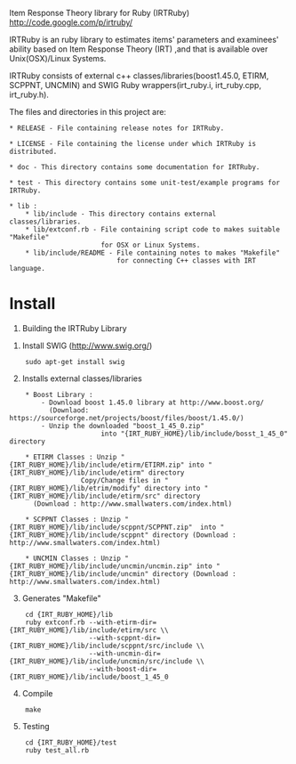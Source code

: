 Item Response Theory library for Ruby (IRTRuby)
http://code.google.com/p/irtruby/

IRTRuby is an ruby library to estimates items' parameters and examinees' ability 
based on Item Response Theory (IRT) ,and that is available over Unix(OSX)/Linux Systems.

IRTRuby consists of external c++ classes/libraries(boost1.45.0, ETIRM, SCPPNT, UNCMIN) 
and SWIG Ruby wrappers(irt_ruby.i, irt_ruby.cpp, irt_ruby.h).

The files and directories in this project are:

	* RELEASE - File containing release notes for IRTRuby.

	* LICENSE - File containing the license under which IRTRuby is distributed.

	* doc - This directory contains some documentation for IRTRuby.
	
	* test - This directory contains some unit-test/example programs for IRTRuby.
	
	* lib : 
		* lib/include - This directory contains external classes/libraries.
		* lib/extconf.rb - File containing script code to makes suitable "Makefile" 
						   for OSX or Linux Systems.
		* lib/include/README - File containing notes to makes "Makefile" 
							   for connecting C++ classes with IRT language.

# Install
1. Building the IRTRuby Library
 1) Install SWIG (http://www.swig.org/)
```
    sudo apt-get install swig
```
 2) Installs external classes/libraries
```
    * Boost Library : 
		- Download boost 1.45.0 library at http://www.boost.org/
		  (Downlaod: https://sourceforge.net/projects/boost/files/boost/1.45.0/)
		- Unzip the downloaded "boost_1_45_0.zip" 
					   into "{IRT_RUBY_HOME}/lib/include/bosst_1_45_0" directory

    * ETIRM Classes : Unzip "{IRT_RUBY_HOME}/lib/include/etirm/ETIRM.zip" into "{IRT_RUBY_HOME}/lib/include/etirm" directory
	              Copy/Change files in "{IRT_RUBY_HOME}/lib/etrim/modify" directory into "{IRT_RUBY_HOME}/lib/include/etirm/src" directory
	  (Download : http://www.smallwaters.com/index.html)
    
	* SCPPNT Classes : Unzip "{IRT_RUBY_HOME}/lib/include/scppnt/SCPPNT.zip"  into "{IRT_RUBY_HOME}/lib/include/scppnt" directory (Download : http://www.smallwaters.com/index.html)
	
	* UNCMIN Classes : Unzip "{IRT_RUBY_HOME}/lib/include/uncmin/uncmin.zip" into "{IRT_RUBY_HOME}/lib/include/uncmin" directory (Download : http://www.smallwaters.com/index.html)
```	
	
 3) Generates "Makefile"
```
    cd {IRT_RUBY_HOME}/lib
    ruby extconf.rb --with-etirm-dir={IRT_RUBY_HOME}/lib/include/etirm/src \\
                    --with-scppnt-dir={IRT_RUBY_HOME}/lib/include/scppnt/src/include \\
                    --with-uncmin-dir={IRT_RUBY_HOME}/lib/include/uncmin/src/include \\
                    --with-boost-dir={IRT_RUBY_HOME}/lib/include/boost_1_45_0
```

 4) Compile
``` 
    make
```

 5) Testing
``` 
    cd {IRT_RUBY_HOME}/test
    ruby test_all.rb
```

